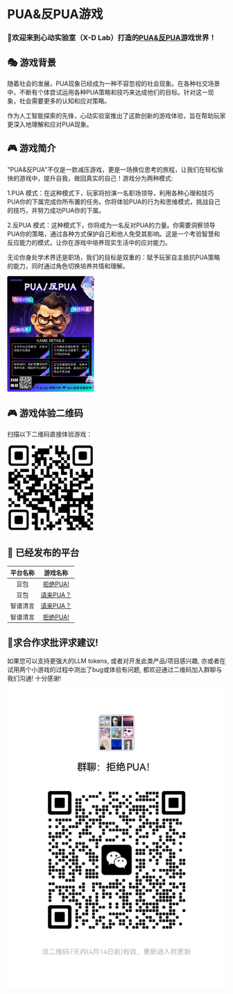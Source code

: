 # PUA&反PUA游戏

### 🎲欢迎来到心动实验室（X-D Lab）打造的[PUA&反PUA](http://47.100.48.218/)游戏世界！

## 🎭 游戏背景

随着社会的发展，PUA现象已经成为一种不容忽视的社会现象。在各种社交场景中，不断有个体尝试运用各种PUA策略和技巧来达成他们的目标。针对这一现象，社会需要更多的认知和应对策略。

作为人工智能探索的先锋，心动实验室推出了这款创新的游戏体验，旨在帮助玩家更深入地理解和应对PUA现象。

## 🎮 游戏简介

"PUA&反PUA"不仅是一款减压游戏，更是一场换位思考的旅程，让我们在轻松愉快的游戏中，提升自我，做回真实的自己！游戏分为两种模式:

1.PUA 模式：在这种模式下，玩家将扮演一名职场领导，利用各种心理和技巧PUA你的下属完成你所布置的任务。你将体验PUA的行为和思维模式，挑战自己的技巧，并努力成功PUA你的下属。

2.反PUA 模式：这种模式下，你将成为一名反对PUA的力量。你需要洞察领导PUA你的策略，通过各种方式保护自己和他人免受其影响。这是一个考验智慧和反应能力的模式，让你在游戏中培养现实生活中的应对能力。

无论你身处学术界还是职场，我们的目标是双重的：赋予玩家自主抵抗PUA策略的能力，同时通过角色切换培养共情和理解。

<p align="left">
  <img src="./assets/广告页.png" alt="宣传海报" width="200">
</p>

## 🎮 游戏体验二维码

扫描以下二维码直接体验游戏：
<p align="left">
  <img src="./assets/QR_code.png" alt="游戏体验二维码" width="200">
</p>

## 🚀 已经发布的平台

| 平台名称 | 游戏名称 |
| :--: | :--: |
| 豆包 | [拒绝PUA!](https://doubao.com/bot/UpsiZqcx) |
| 豆包 | [请来PUA？](https://doubao.com/bot/qY5SFDq7) |
| 智谱清言 | [请来PUA？](https://chatglm.cn/main/gdetail/65c04b256b011e2d6c91747a) |
| 智谱清言 | [拒绝PUA!](https://chatglm.cn/main/gdetail/65c04d6c0fd018f49396f331) |

## 🤝求合作求批评求建议!

如果您可以支持更强大的LLM tokens, 或者对开发此类产品/项目感兴趣, 亦或者在试用两个小游戏的过程中测出了bug或体验有问题, 都欢迎通过二维码加入群聊与我们沟通! 十分感谢!
![](./assets/wechat_group.jpg)
